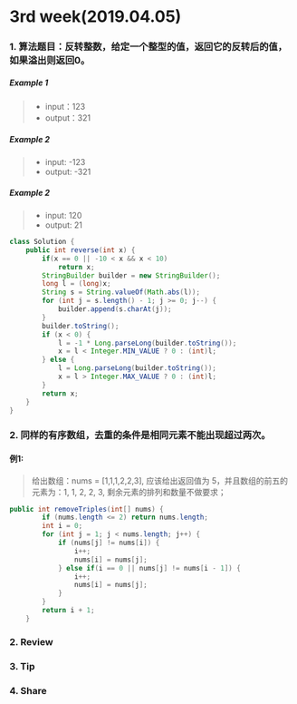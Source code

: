 # 3rd week(2019.04.05)
### 1. 算法题目：反转整数，给定一个整型的值，返回它的反转后的值，如果溢出则返回0。
##### Example 1

> * input：123
> * output：321

##### Example 2

> * input: -123
> * output: -321

##### Example 2

> * input: 120
> * output: 21

``` Java
class Solution {
    public int reverse(int x) {
        if(x == 0 || -10 < x && x < 10)
            return x;
        StringBuilder builder = new StringBuilder();
        long l = (long)x;
        String s = String.valueOf(Math.abs(l));
        for (int j = s.length() - 1; j >= 0; j--) {
            builder.append(s.charAt(j));
        }
        builder.toString();
        if (x < 0) {
            l = -1 * Long.parseLong(builder.toString());
            x = l < Integer.MIN_VALUE ? 0 : (int)l;
        } else {
            l = Long.parseLong(builder.toString());
            x = l > Integer.MAX_VALUE ? 0 : (int)l;
        }
        return x;    
    }
}
```
### 2. 同样的有序数组，去重的条件是相同元素不能出现超过两次。
#### 例1:
> 给出数组：nums = [1,1,1,2,2,3],
> 应该给出返回值为 5，并且数组的前五的元素为：1, 1, 2, 2, 3,
> 剩余元素的排列和数量不做要求；

``` Java
public int removeTriples(int[] nums) {
        if (nums.length <= 2) return nums.length;
        int i = 0;
        for (int j = 1; j < nums.length; j++) {
            if (nums[j] != nums[i]) {
                i++;
                nums[i] = nums[j];
            } else if(i == 0 || nums[j] != nums[i - 1]) {
                i++;
                nums[i] = nums[j];
            }        
        }
        return i + 1;
    }
```

### 2. Review


### 3. Tip


### 4. Share
